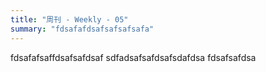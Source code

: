 ```yaml
---
title: "周刊 - Weekly - 05"
summary: "fdsafafdsafsafsafsafa"
---
```


fdsafafsaffdsafsafdsaf
sdfadsafsafdsafsdafdsa
fdsafsafdsa
